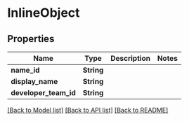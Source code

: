 # InlineObject

## Properties

Name | Type | Description | Notes
------------ | ------------- | ------------- | -------------
**name_id** | **String** |  | 
**display_name** | **String** |  | 
**developer_team_id** | **String** |  | 

[[Back to Model list]](../README.md#documentation-for-models) [[Back to API list]](../README.md#documentation-for-api-endpoints) [[Back to README]](../README.md)


